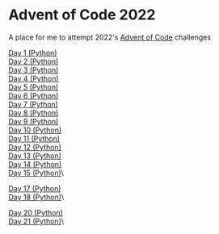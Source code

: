 # Advent of Code 2022
A place for me to attempt 2022's [Advent of Code](https://adventofcode.com/2022/) challenges

[Day 1 (Python)](/solutions/day-01)\
[Day 2 (Python)](/solutions/day-02)\
[Day 3 (Python)](/solutions/day-03)\
[Day 4 (Python)](/solutions/day-04)\
[Day 5 (Python)](/solutions/day-05)\
[Day 6 (Python)](/solutions/day-06)\
[Day 7 (Python)](/solutions/day-07)\
[Day 8 (Python)](/solutions/day-08)\
[Day 9 (Python)](/solutions/day-09)\
[Day 10 (Python)](/solutions/day-10)\
[Day 11 (Python)](/solutions/day-11)\
[Day 12 (Python)](/solutions/day-12)\
[Day 13 (Python)](/solutions/day-13)\
[Day 14 (Python)](/solutions/day-14)\
[Day 15 (Python)](/solutions/day-15)\
<!---[Day 16 (Python)](/solutions/day-16/day-16.py)\--->
[Day 17 (Python)](/solutions/day-17)\
[Day 18 (Python)](/solutions/day-18)\
<!---[Day 19 (Python)](/solutions/day-19/day-19.py)\--->
[Day 20 (Python)](/solutions/day-20)\
[Day 21 (Python)](/solutions/day-21)\
<!---[Day 22 (Python)](/solutions/day-22/day-22.py)\
[Day 23 (Python)](/solutions/day-23/day-23.py)\
[Day 24 (Python)](/solutions/day-24/day-24.py)\
[Day 25 (Python)](/solutions/day-25/day-25.py)--->